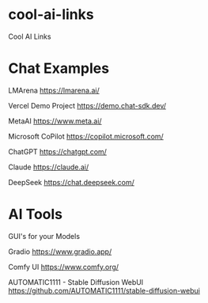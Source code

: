 # cool-ai-links
Cool AI Links


# Chat Examples

LMArena
https://lmarena.ai/

Vercel Demo Project
https://demo.chat-sdk.dev/

MetaAI
https://www.meta.ai/

Microsoft CoPilot
https://copilot.microsoft.com/

ChatGPT
https://chatgpt.com/

Claude
https://claude.ai/

DeepSeek
https://chat.deepseek.com/

# AI Tools

GUI's for your Models

Gradio 
https://www.gradio.app/

Comfy UI
https://www.comfy.org/

AUTOMATIC1111 - Stable Diffusion WebUI
https://github.com/AUTOMATIC1111/stable-diffusion-webui
